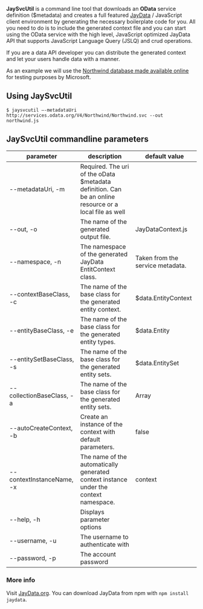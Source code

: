 __JaySvcUtil__ is a command line tool that downloads an __OData__ service definition ($metadata) and creates a full featured [JayData](http://jaydata.org) / JavaScript client environment by generating the necessary boilerplate code for you. All you need to do is to include the generated context file and you can start using the OData service with the high level, JavaScript optimized JayData API that supports JavaScript Language Query (JSLQ) and crud operations.

If you are a data API developer you can distribute the generated context and let your users handle data with a manner.

As an example we will use the [Northwind database made available online](http://services.odata.org/V4/Northwind/Northwind.svc) for testing purposes by Microsoft.

## Using JaySvcUtil

```$ jaysvcutil –-metadataUri http://services.odata.org/V4/Northwind/Northwind.svc --out northwind.js```

## JaySvcUtil commandline parameters

| parameter | description | default value |
| --------- | ----------- | ------------- |
| --metadataUri, -m | Required. The uri of the oData $metadata definition. Can be an online resource or a local file as well | |
| --out, -o | The name of the generated output file. | JayDataContext.js |
| --namespace, -n | The namespace of the generated JayData EntitContext class. | Taken from the service metadata. |
| --contextBaseClass, -c | The name of the base class for the generated entity context. | $data.EntityContext |
| --entityBaseClass, -e  | The name of the base class for the generated entity types. | $data.Entity |
| --entitySetBaseClass, -s | The name of the base class for the generated entity sets. | $data.EntitySet |
| --collectionBaseClass, -a | The name of the base class for the generated entity sets. | Array |
| --autoCreateContext, -b  | Create an instance of the context with default parameters.	| false |
| --contextInstanceName, -x | The name of the automatically generated context instance under the context namespace. | context |
| --help, -h | Displays parameter options | |
| --username, -u | The username to authenticate with | |
| --password, -p | The account password | |	 

### More info

Visit [JayData.org](http://jaydata.org).
You can download JayData from npm with ```npm install jaydata```.
